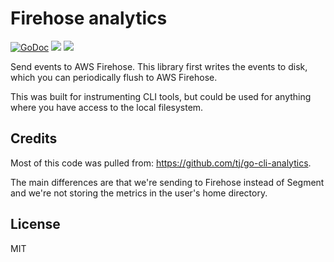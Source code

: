 # Firehose analytics

[![GoDoc](https://godoc.org/github.com/matthewmueller/firehose-analytics?status.svg)](https://godoc.org/github.com/matthewmueller/firehose-analytics)
![](https://img.shields.io/badge/license-MIT-blue.svg)
![](https://img.shields.io/badge/status-stable-green.svg)

Send events to AWS Firehose. This library first writes the events to disk, which you can periodically flush to AWS Firehose. 

This was built for instrumenting CLI tools, but could be used for anything where you have access to the local filesystem.

## Credits

Most of this code was pulled from: https://github.com/tj/go-cli-analytics. 

The main differences are that we're sending to Firehose instead of Segment and we're not storing the metrics in the user's home directory.

## License

MIT